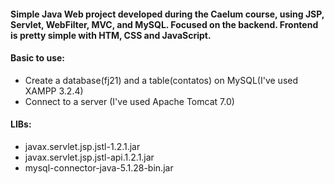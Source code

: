 #### Simple Java Web project developed during the Caelum course, using JSP, Servlet, WebFilter, MVC, and MySQL. Focused on the backend. Frontend is pretty simple with HTM, CSS and JavaScript.

#### Basic to use:
- Create a database(fj21) and a table(contatos) on MySQL(I've used XAMPP 3.2.4)
- Connect to a server (I've used Apache Tomcat 7.0)

#### LIBs:
* javax.servlet.jsp.jstl-1.2.1.jar
* javax.servlet.jsp.jstl-api.1.2.1.jar
* mysql-connector-java-5.1.28-bin.jar
